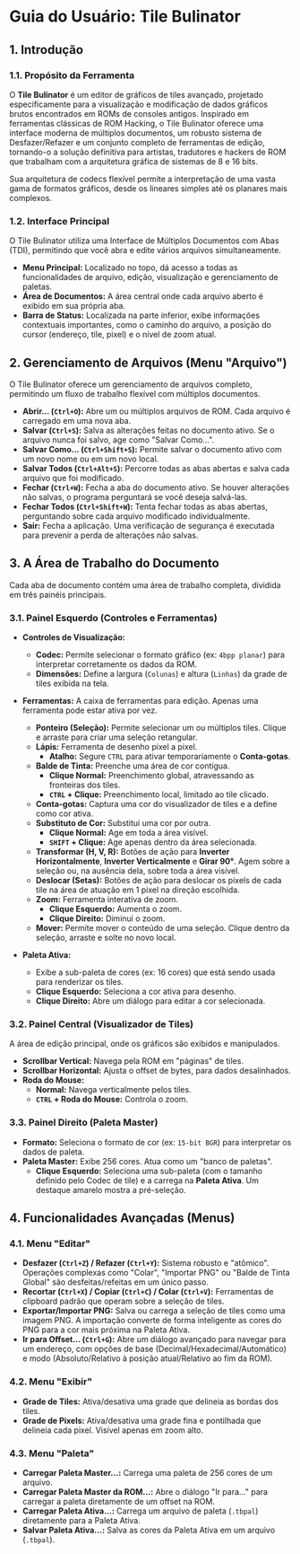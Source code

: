 # Guia do Usuário: Tile Bulinator

## 1. Introdução

### 1.1. Propósito da Ferramenta

O **Tile Bulinator** é um editor de gráficos de tiles avançado, projetado especificamente para a visualização e modificação de dados gráficos brutos encontrados em ROMs de consoles antigos. Inspirado em ferramentas clássicas de ROM Hacking, o Tile Bulinator oferece uma interface moderna de múltiplos documentos, um robusto sistema de Desfazer/Refazer e um conjunto completo de ferramentas de edição, tornando-o a solução definitiva para artistas, tradutores e hackers de ROM que trabalham com a arquitetura gráfica de sistemas de 8 e 16 bits.

Sua arquitetura de codecs flexível permite a interpretação de uma vasta gama de formatos gráficos, desde os lineares simples até os planares mais complexos.

### 1.2. Interface Principal

O Tile Bulinator utiliza uma Interface de Múltiplos Documentos com Abas (TDI), permitindo que você abra e edite vários arquivos simultaneamente.

* **Menu Principal:** Localizado no topo, dá acesso a todas as funcionalidades de arquivo, edição, visualização e gerenciamento de paletas.
* **Área de Documentos:** A área central onde cada arquivo aberto é exibido em sua própria aba.
* **Barra de Status:** Localizada na parte inferior, exibe informações contextuais importantes, como o caminho do arquivo, a posição do cursor (endereço, tile, pixel) e o nível de zoom atual.

## 2. Gerenciamento de Arquivos (Menu "Arquivo")

O Tile Bulinator oferece um gerenciamento de arquivos completo, permitindo um fluxo de trabalho flexível com múltiplos documentos.

* **Abrir... (`Ctrl+O`):** Abre um ou múltiplos arquivos de ROM. Cada arquivo é carregado em uma nova aba.
* **Salvar (`Ctrl+S`):** Salva as alterações feitas no documento ativo. Se o arquivo nunca foi salvo, age como "Salvar Como...".
* **Salvar Como... (`Ctrl+Shift+S`):** Permite salvar o documento ativo com um novo nome ou em um novo local.
* **Salvar Todos (`Ctrl+Alt+S`):** Percorre todas as abas abertas e salva cada arquivo que foi modificado.
* **Fechar (`Ctrl+W`):** Fecha a aba do documento ativo. Se houver alterações não salvas, o programa perguntará se você deseja salvá-las.
* **Fechar Todos (`Ctrl+Shift+W`):** Tenta fechar todas as abas abertas, perguntando sobre cada arquivo modificado individualmente.
* **Sair:** Fecha a aplicação. Uma verificação de segurança é executada para prevenir a perda de alterações não salvas.

## 3. A Área de Trabalho do Documento

Cada aba de documento contém uma área de trabalho completa, dividida em três painéis principais.

### 3.1. Painel Esquerdo (Controles e Ferramentas)

* **Controles de Visualização:**
    * **Codec:** Permite selecionar o formato gráfico (ex: `4bpp planar`) para interpretar corretamente os dados da ROM.
    * **Dimensões:** Define a largura (`Colunas`) e altura (`Linhas`) da grade de tiles exibida na tela.

* **Ferramentas:** A caixa de ferramentas para edição. Apenas uma ferramenta pode estar ativa por vez.
    * **Ponteiro (Seleção):** Permite selecionar um ou múltiplos tiles. Clique e arraste para criar uma seleção retangular.
    * **Lápis:** Ferramenta de desenho pixel a pixel.
        * **Atalho:** Segure `CTRL` para ativar temporariamente o **Conta-gotas**.
    * **Balde de Tinta:** Preenche uma área de cor contígua.
        * **Clique Normal:** Preenchimento global, atravessando as fronteiras dos tiles.
        * **`CTRL` + Clique:** Preenchimento local, limitado ao tile clicado.
    * **Conta-gotas:** Captura uma cor do visualizador de tiles e a define como cor ativa.
    * **Substituto de Cor:** Substitui uma cor por outra.
        * **Clique Normal:** Age em toda a área visível.
        * **`SHIFT` + Clique:** Age apenas dentro da área selecionada.
    * **Transformar (H, V, R):** Botões de ação para **Inverter Horizontalmente**, **Inverter Verticalmente** e **Girar 90°**. Agem sobre a seleção ou, na ausência dela, sobre toda a área visível.
    * **Deslocar (Setas):** Botões de ação para deslocar os pixels de cada tile na área de atuação em 1 pixel na direção escolhida.
    * **Zoom:** Ferramenta interativa de zoom.
        * **Clique Esquerdo:** Aumenta o zoom.
        * **Clique Direito:** Diminui o zoom.
    * **Mover:** Permite mover o conteúdo de uma seleção. Clique dentro da seleção, arraste e solte no novo local.

* **Paleta Ativa:**
    * Exibe a sub-paleta de cores (ex: 16 cores) que está sendo usada para renderizar os tiles.
    * **Clique Esquerdo:** Seleciona a cor ativa para desenho.
    * **Clique Direito:** Abre um diálogo para editar a cor selecionada.

### 3.2. Painel Central (Visualizador de Tiles)

A área de edição principal, onde os gráficos são exibidos e manipulados.

* **Scrollbar Vertical:** Navega pela ROM em "páginas" de tiles.
* **Scrollbar Horizontal:** Ajusta o offset de bytes, para dados desalinhados.
* **Roda do Mouse:**
    * **Normal:** Navega verticalmente pelos tiles.
    * **`CTRL` + Roda do Mouse:** Controla o zoom.

### 3.3. Painel Direito (Paleta Master)

* **Formato:** Seleciona o formato de cor (ex: `15-bit BGR`) para interpretar os dados de paleta.
* **Paleta Master:** Exibe 256 cores. Atua como um "banco de paletas".
    * **Clique Esquerdo:** Seleciona uma sub-paleta (com o tamanho definido pelo Codec de tile) e a carrega na **Paleta Ativa**. Um destaque amarelo mostra a pré-seleção.

## 4. Funcionalidades Avançadas (Menus)

### 4.1. Menu "Editar"

* **Desfazer (`Ctrl+Z`) / Refazer (`Ctrl+Y`):** Sistema robusto e "atômico". Operações complexas como "Colar", "Importar PNG" ou "Balde de Tinta Global" são desfeitas/refeitas em um único passo.
* **Recortar (`Ctrl+X`) / Copiar (`Ctrl+C`) / Colar (`Ctrl+V`):** Ferramentas de clipboard padrão que operam sobre a seleção de tiles.
* **Exportar/Importar PNG:** Salva ou carrega a seleção de tiles como uma imagem PNG. A importação converte de forma inteligente as cores do PNG para a cor mais próxima na Paleta Ativa.
* **Ir para Offset... (`Ctrl+G`):** Abre um diálogo avançado para navegar para um endereço, com opções de base (Decimal/Hexadecimal/Automático) e modo (Absoluto/Relativo à posição atual/Relativo ao fim da ROM).

### 4.2. Menu "Exibir"

* **Grade de Tiles:** Ativa/desativa uma grade que delineia as bordas dos tiles.
* **Grade de Pixels:** Ativa/desativa uma grade fina e pontilhada que delineia cada pixel. Visível apenas em zoom alto.

### 4.3. Menu "Paleta"

* **Carregar Paleta Master...:** Carrega uma paleta de 256 cores de um arquivo.
* **Carregar Paleta Master da ROM...:** Abre o diálogo "Ir para..." para carregar a paleta diretamente de um offset na ROM.
* **Carregar Paleta Ativa...:** Carrega um arquivo de paleta (`.tbpal`) diretamente para a Paleta Ativa.
* **Salvar Paleta Ativa...:** Salva as cores da Paleta Ativa em um arquivo (`.tbpal`).
